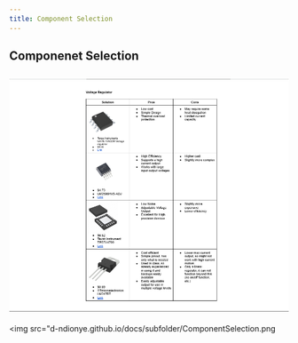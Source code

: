 ```yaml
---
title: Component Selection 
---
```

## Componenet Selection
## <img src="../ComponentSelection.png">
<img src="d-ndionye.github.io/docs/subfolder/ComponentSelection.png
